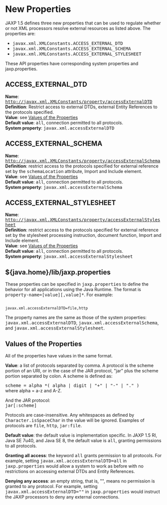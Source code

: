 
# New Properties


JAXP 1.5 defines three new properties that can be used to regulate whether or not XML processors  resolve external resources as listed above. The properties are:

- <tt>javax.xml.XMLConstants.ACCESS_EXTERNAL_DTD</tt>
- <tt>javax.xml.XMLConstants.ACCESS_EXTERNAL_SCHEMA</tt>
- <tt>javax.xml.XMLConstants.ACCESS_EXTERNAL_STYLESHEET</tt>


These API properties have corresponding system properties and jaxp.properties.

## ACCESS_EXTERNAL_DTD


**Name**: <tt>http://javax.xml.XMLConstants/property/accessExternalDTD</tt><br />
**Definition**: Restrict access to external DTDs, external Entity References to the protocols specified.<br />
**Value**: see [Values of the Properties](#values)<br />
**Default value**: <tt>all</tt>,  connection permitted to all protocols.<br />
**System property**: <tt>javax.xml.accessExternalDTD</tt>


## ACCESS_EXTERNAL_SCHEMA


**Name**: <tt>http://javax.xml.XMLConstants/property/accessExternalSchema</tt><br />
**Definition**: restrict access to the protocols specified for external reference set by the <tt>schemaLocation</tt> attribute, Import and Include element.<br />
**Value**: see [Values of the Properties](#values)<br />
**Default value**: <tt>all</tt>,  connection permitted to all protocols.<br />
**System property**: <tt>javax.xml.accessExternalSchema</tt>


## ACCESS_EXTERNAL_STYLESHEET


**Name**: <tt>http://javax.xml.XMLConstants/property/accessExternalStylesheet</tt><br />
**Definition**: restrict access to the protocols specified for external reference set by the stylesheet processing instruction, document function, Import and Include element.<br />
**Value**: see [Values of the Properties](#values)<br />
**Default value**: <tt>all</tt>,  connection permitted to all protocols.<br />
**System property**: <tt>javax.xml.accessExternalStylesheet</tt>


## ${java.home}/lib/jaxp.properties


These properties can be specified in <tt>jaxp.properties</tt> to define the behavior for all applications using the Java Runtime. The format is <tt>property-name=[value][,value]*</tt>. For example:

```

javax.xml.accessExternalDTD=file,http

```


The property names are the same as those of the system properties: <tt>javax.xml.accessExternalDTD</tt>, <tt>javax.xml.accessExternalSchema</tt>, and <tt>javax.xml.accessExternalStylesheet</tt>.

## <a name="values" id="values">Values of the Properties</a>


All of the properties have values in the same format.


**Value**: a list of protocols separated by comma. A protocol is the scheme portion of an URI, or in the case of the JAR protocol, "jar" plus the scheme portion separated by colon. A scheme is defined as:


<tt>scheme = alpha *( alpha | digit | "+" | "-" | "." )</tt><br />
where alpha = a-z and A-Z.


And the JAR protocol:<br />
<tt>jar[:scheme]</tt>


Protocols are case-insensitive. Any whitespaces as defined by <tt>Character.isSpaceChar</tt> in the value will be ignored. Examples of protocols are <tt>file</tt>, <tt>http</tt>, <tt>jar:file</tt>.


**Default value**: the default value is implementation specific. In JAXP 1.5 RI, Java SE 7u40, and Java SE 8, the default value is <tt>all</tt>, granting permissions to all protocols.


**Granting all access**: the keyword <tt>all</tt> grants permission to all protocols. For example, setting <tt>javax.xml.accessExternalDTD=all</tt> in <tt>jaxp.properties</tt> would allow a system to work as before with no restrictions on accessing external DTDs and Entity References.


**Denying any access**: an empty string, that is, "", means no permission is granted to any protocol. For example, setting <tt>javax.xml.accessExternalDTD=""</tt> in <tt>jaxp.properties</tt> would instruct the JAXP processors to deny any external connections.
